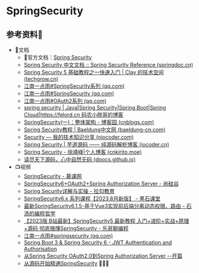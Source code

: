 # SpringSecurity

## 参考资料🎁

- 📃文档
  - 🏅官方文档：[Spring Security](https://spring.io/projects/spring-security#learn)
  - [Spring Security 中文文档 :: Spring Security Reference (springdoc.cn)](https://springdoc.cn/spring-security/index.html)
  - [Spring Security 5 基础教程之一快速入门 | Clay 的技术空间 (techgrow.cn)](https://www.techgrow.cn/posts/935cdb32.html)
  - [江南一点雨#SpringSecurity系列 (qq.com)](https://mp.weixin.qq.com/mp/appmsgalbum?__biz=MzI1NDY0MTkzNQ==&action=getalbum&album_id=1319828555819286528&scene=173&from_msgid=2247488106&from_itemidx=1&count=3&nolastread=1#wechat_redirect)
  - [江南一点雨#SpringSecurity (qq.com)](https://mp.weixin.qq.com/mp/appmsgalbum?__biz=MzI1NDY0MTkzNQ==&action=getalbum&album_id=1818393942174810113&scene=173&from_msgid=2247494235&from_itemidx=2&count=3&nolastread=1#wechat_redirect)
  - [江南一点雨#OAuth2系列 (qq.com)](https://mp.weixin.qq.com/mp/appmsgalbum?__biz=MzI1NDY0MTkzNQ==&action=getalbum&album_id=1319833457266163712&scene=173&from_msgid=2247488209&from_itemidx=2&count=3&nolastread=1#wechat_redirect)
  - [spring security | Java|Spring Security|Spring Boot|Spring Cloud|https://felord.cn 码农小胖哥的博客](https://www.felord.cn/categories/spring-security/)
  - [SpringSecurity(一)：整体架构 - 博客园 (cnblogs.com)](https://www.cnblogs.com/wangstudyblog/p/14784747.html)
  - [Spring Security教程 | Baeldung中文网 (baeldung-cn.com)](https://baeldung-cn.com/security-spring)
  - [Security — 我的技术知识分享 (niocoder.com)](https://niocoder.com/categories/#Security)
  - [Spring Security | 芋道源码 —— 纯源码解析博客 (iocoder.cn)](https://www.iocoder.cn/categories/Spring-Security/)
  - [Spring Security - 徐靖峰|个人博客 (cnkirito.moe)](https://www.cnkirito.moe/categories/Spring-Security/)
  - [读尽天下源码，心中自然无码 (doocs.github.io)](https://doocs.github.io/source-code-hunter/#/?id=springsecurity)
- 📺视频
  - [SpringSecurity - 慕课网](https://www.bilibili.com/video/BV19N411o7KW?vd_source=84272a2d7f72158b38778819be5bc6ad)
  - [SpringSecurity6+OAuth2+Spring Authorization Server - 尚硅谷](https://www.bilibili.com/video/BV17M4m1R7WG?vd_source=84272a2d7f72158b38778819be5bc6ad)
  - [Spring Security详解与实操 - 拉勾教育](https://www.bilibili.com/video/BV1hM411V7kW?vd_source=84272a2d7f72158b38778819be5bc6ad)
  - [SpringSecurity6.x 系列课程【2023.8月新版】 - 黑石课堂](https://www.bilibili.com/video/BV1kj41167rK?vd_source=84272a2d7f72158b38778819be5bc6ad)
  - [最新SpringSecurity6.1.5-基于Vue3实现前后端分离动态权限、路由 - 石添的编程哲学](https://www.bilibili.com/video/BV1xu411F7P4?vd_source=84272a2d7f72158b38778819be5bc6ad)
  - [【2023版 B站最新】SpringSecurity5 最新教程 入门+进阶+实战+原理+源码 彻底搞懂SpringSecurity - 乐哥聊编程](https://www.bilibili.com/video/BV1nL411B7Dh?vd_source=84272a2d7f72158b38778819be5bc6ad)
  - [江南一点雨#springsecurity (qq.com)](https://mp.weixin.qq.com/mp/appmsgalbum?__biz=MzI1NDY0MTkzNQ==&action=getalbum&album_id=1964793822685511682&channel_session_id=&sessionid=1630068916&scene=168&subscene=136&version=6302019a&ascene=7&lang=zh_CN&devicetype=Windows+10+x64&fontgear=2)
  - [Spring Boot 3 & Spring Security 6 - JWT Authentication and Authorisation](https://www.bilibili.com/video/BV1dR4y1m7jr?vd_source=84272a2d7f72158b38778819be5bc6ad)
  - [从Spring Security OAuth2.0到Spring Authorization Server --开篇](https://www.bilibili.com/video/BV1Ue4y187dx?vd_source=84272a2d7f72158b38778819be5bc6ad)
  - [从源码开始精通SpringSecurity](https://www.bilibili.com/video/BV1Rv4y1w74n?vd_source=84272a2d7f72158b38778819be5bc6ad) 🎉🎉🎉



